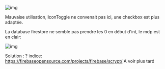 ![img](https://i.imgur.com/arGGMZB.png)

Mauvaise utilisation, IconToggle ne convenait pas ici, une checkbox est plus adaptée.

La database firestore ne semble pas prendre les 0 en début d'int, le mdp est en clair:

![img](https://i.imgur.com/0yZpPQk.png)

Solution : ?
indice: https://firebaseopensource.com/projects/firebase/scrypt/ A voir plus tard

